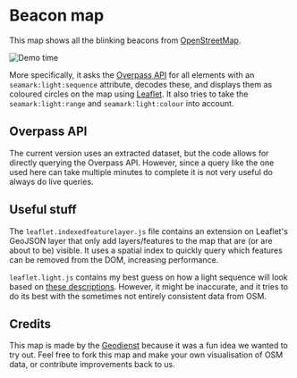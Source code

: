# Beacon map
This map shows all the blinking beacons from [OpenStreetMap](https://www.openstreetmap.org/).

![Demo time](https://geodienst.github.io/lighthousemap/demo.gif)

More specifically, it asks the [Overpass API](https://www.overpass-api.de) for all elements with an `seamark:light:sequence` attribute, decodes these, and displays them as coloured circles on the map using [Leaflet](https://leafletjs.com). It also tries to take the `seamark:light:range` and `seamark:light:colour` into account.

## Overpass API
The current version uses an extracted dataset, but the code allows for directly querying the Overpass API. However, since a query like the one used here can take multiple minutes to complete it is not very useful do always do live queries.

## Useful stuff
The `leaflet.indexedfeaturelayer.js` file contains an extension on Leaflet's GeoJSON layer that only add layers/features to the map that are (or are about to be) visible. It uses a spatial index to quickly query which features can be removed from the DOM, increasing performance.

`leaflet.light.js` contains my best guess on how a light sequence will look based on [these descriptions](https://wiki.openstreetmap.org/wiki/Seamarks/Light_Characters). However, it might be inaccurate, and it tries to do its best with the sometimes not entirely consistent data from OSM.

## Credits
This map is made by the [Geodienst](https://www.geodienst.xyz) because it was a fun idea we wanted to try out. Feel free to fork this map and make your own visualisation of OSM data, or contribute improvements back to us. 
